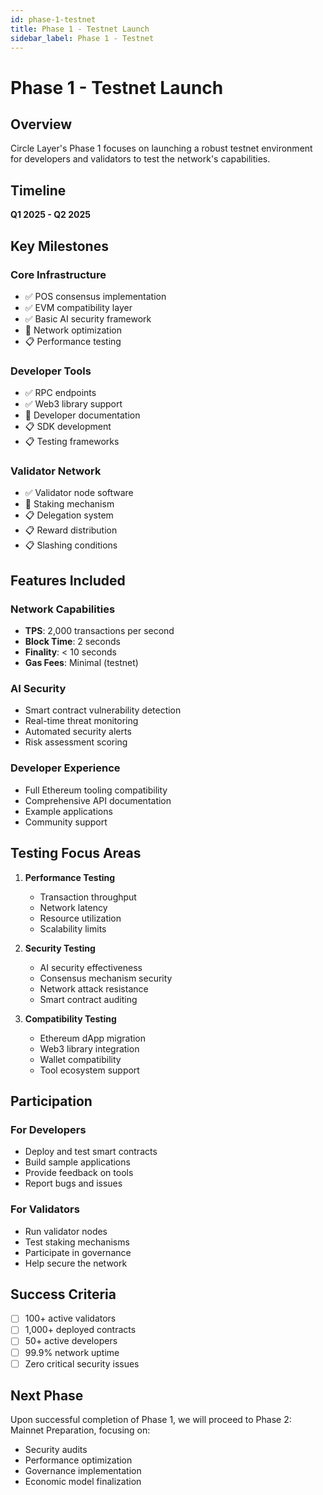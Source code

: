 ```yaml
---
id: phase-1-testnet
title: Phase 1 - Testnet Launch
sidebar_label: Phase 1 - Testnet
---
```


# Phase 1 - Testnet Launch

## Overview

Circle Layer's Phase 1 focuses on launching a robust testnet environment for developers and validators to test the network's capabilities.

## Timeline

**Q1 2025 - Q2 2025**

## Key Milestones

### Core Infrastructure
- ✅ POS consensus implementation
- ✅ EVM compatibility layer
- ✅ Basic AI security framework
- 🔄 Network optimization
- 📋 Performance testing

### Developer Tools
- ✅ RPC endpoints
- ✅ Web3 library support
- 🔄 Developer documentation
- 📋 SDK development
- 📋 Testing frameworks

### Validator Network
- ✅ Validator node software
- 🔄 Staking mechanism
- 📋 Delegation system
- 📋 Reward distribution
- 📋 Slashing conditions

## Features Included

### Network Capabilities
- **TPS**: 2,000 transactions per second
- **Block Time**: 2 seconds
- **Finality**: < 10 seconds
- **Gas Fees**: Minimal (testnet)

### AI Security
- Smart contract vulnerability detection
- Real-time threat monitoring
- Automated security alerts
- Risk assessment scoring

### Developer Experience
- Full Ethereum tooling compatibility
- Comprehensive API documentation
- Example applications
- Community support

## Testing Focus Areas

1. **Performance Testing**
   - Transaction throughput
   - Network latency
   - Resource utilization
   - Scalability limits

2. **Security Testing**
   - AI security effectiveness
   - Consensus mechanism security
   - Network attack resistance
   - Smart contract auditing

3. **Compatibility Testing**
   - Ethereum dApp migration
   - Web3 library integration
   - Wallet compatibility
   - Tool ecosystem support

## Participation

### For Developers
- Deploy and test smart contracts
- Build sample applications
- Provide feedback on tools
- Report bugs and issues

### For Validators
- Run validator nodes
- Test staking mechanisms
- Participate in governance
- Help secure the network

## Success Criteria

- [ ] 100+ active validators
- [ ] 1,000+ deployed contracts
- [ ] 50+ active developers
- [ ] 99.9% network uptime
- [ ] Zero critical security issues

## Next Phase

Upon successful completion of Phase 1, we will proceed to Phase 2: Mainnet Preparation, focusing on:
- Security audits
- Performance optimization
- Governance implementation
- Economic model finalization 